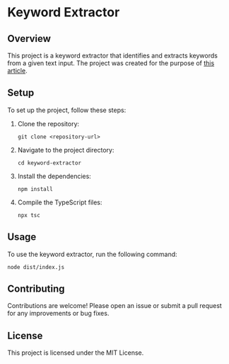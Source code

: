# Keyword Extractor

## Overview

This project is a keyword extractor that identifies and extracts keywords from a given text input. The project was created for the purpose of [this article](https://www.aboutjs.dev/posts/managing-the-context-window-of-gtp-4o-mini-in-javascript).

## Setup

To set up the project, follow these steps:

1. Clone the repository:

    ```
    git clone <repository-url>
    ```

2. Navigate to the project directory:

    ```
    cd keyword-extractor
    ```

3. Install the dependencies:

    ```
    npm install
    ```

4. Compile the TypeScript files:
    ```
    npx tsc
    ```

## Usage

To use the keyword extractor, run the following command:

```
node dist/index.js
```

## Contributing

Contributions are welcome! Please open an issue or submit a pull request for any improvements or bug fixes.

## License

This project is licensed under the MIT License.
